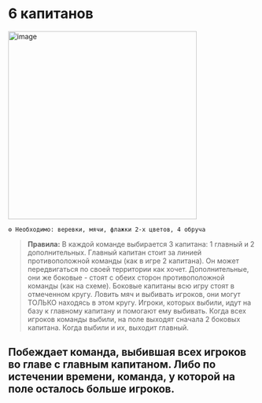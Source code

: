 # 6 капитанов

<img width="383" alt="image" src="https://github.com/user-attachments/assets/b7d44901-f2f6-4547-987a-8837bb5e4a18">


```
⚙ Необходимо: веревки, мячи, флажки 2-х цветов, 4 обруча
```

> **Правила:** В каждой команде выбирается 3 капитана: 1 главный и 2 дополнительных. Главный капитан стоит за линией противоположной команды (как в игре 2 капитана). Он может передвигаться по своей территории как хочет. Дополнительные, они же боковые - стоят с обеих сторон противоположной команды (как на схеме). Боковые капитаны всю игру стоят в отмеченном кругу. Ловить мяч и выбивать игроков, они могут ТОЛЬКО находясь в этом кругу. Игроки, которых выбили, идут на базу к главному капитану и помогают ему выбивать. Когда всех игроков команды выбили, на поле выходят сначала 2 боковых капитана. Когда выбили и их, выходит главный. 

## Побеждает команда, выбившая всех игроков во главе с главным капитаном. Либо по истечении времени, команда, у которой на поле осталось больше игроков.

